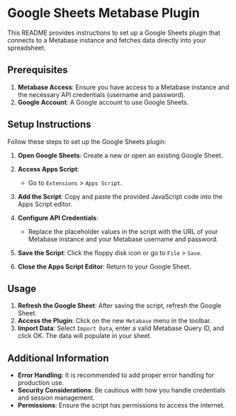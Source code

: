 # Google Sheets Metabase Plugin

This README provides instructions to set up a Google Sheets plugin that connects to a Metabase instance and fetches data directly into your spreadsheet.

## Prerequisites

1. **Metabase Access**: Ensure you have access to a Metabase instance and the necessary API credentials (username and password).
2. **Google Account**: A Google account to use Google Sheets.

## Setup Instructions

Follow these steps to set up the Google Sheets plugin:

1. **Open Google Sheets**: Create a new or open an existing Google Sheet.
2. **Access Apps Script**: 
   - Go to `Extensions` > `Apps Script`.
   
3. **Add the Script**: Copy and paste the provided JavaScript code into the Apps Script editor.

4. **Configure API Credentials**:
   - Replace the placeholder values in the script with the URL of your Metabase instance and your Metabase username and password.

5. **Save the Script**: Click the floppy disk icon or go to `File` > `Save`.
6. **Close the Apps Script Editor**: Return to your Google Sheet.

## Usage

1. **Refresh the Google Sheet**: After saving the script, refresh the Google Sheet.
2. **Access the Plugin**: Click on the new `Metabase` menu in the toolbar.
3. **Import Data**: Select `Import Data`, enter a valid Metabase Query ID, and click OK. The data will populate in your sheet.

## Additional Information

- **Error Handling**: It is recommended to add proper error handling for production use.
- **Security Considerations**: Be cautious with how you handle credentials and session management.
- **Permissions**: Ensure the script has permissions to access the internet.

